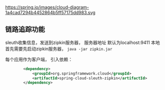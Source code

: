 

https://spring.io/images/cloud-diagram-1a4cad7294b4452864b5ff57175dd983.svg


## 链路追踪功能
sleuth收集信息，发送到zipkin服务器， 服务器地址 默认为localhost:9411
本地首先需要先启动zipkin服务器，
`java -jar zipkin.jar`

每个应用作为客户端， 引入依赖：
```xml
        <dependency>
            <groupId>org.springframework.cloud</groupId>
            <artifactId>spring-cloud-sleuth-zipkin</artifactId>
        </dependency>
```

